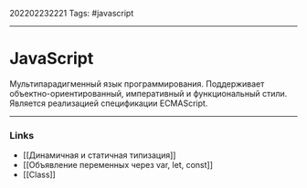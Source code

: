 202202232221
Tags: #javascript

--- 
# JavaScript
Мультипарадигменный язык программирования. Поддерживает объектно-ориентированный, императивный и функциональный стили. Является реализацией спецификации ECMAScript.

--- 
### Links
- [[Динамичная и статичная типизация]]
- [[Объявление переменных через var, let, const]]
- [[Class]]